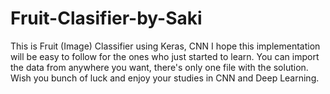 # Fruit-Clasifier-by-Saki
This is Fruit (Image) Classifier using Keras, CNN
I hope this implementation will be easy to follow for the ones who just started to learn. 
You can import the data from anywhere you want, there's only one file with the solution.
Wish you bunch of luck and enjoy your studies in CNN and Deep Learning.
